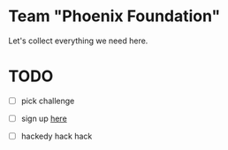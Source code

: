 # Team "Phoenix Foundation"

Let's collect everything we need here.

# TODO

- [ ] pick challenge
- [ ] sign up [here](https://docs.google.com/forms/d/e/1FAIpQLSd5dTtvmrE9CFOYc8XE8MJ_Wi1CtK44l073tqsgW1N9kVOeaw/viewform)
- [ ] hackedy hack hack

